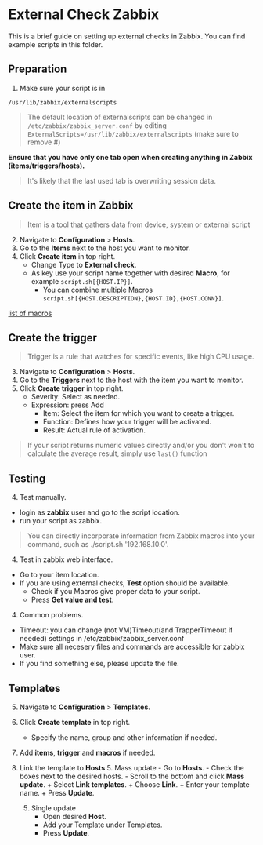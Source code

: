 # External Check Zabbix

This is a brief guide on setting up external checks in Zabbix.
You can find example scripts in this folder.

## Preparation
1. Make sure your script is in 
```
/usr/lib/zabbix/externalscripts 
```
> The default location of externalscripts can be changed in `/etc/zabbix/zabbix_server.conf` by editing `ExternalScripts=/usr/lib/zabbix/externalscripts` (make sure to remove #)

**Ensure that you have only one tab open when creating anything in Zabbix (items/triggers/hosts).**
> It's likely that the last used tab is overwriting session data.



## Create the item in Zabbix
> Item is a tool that gathers data from device, system or external script
2. Navigate to **Configuration** > **Hosts**.
2. Go to the **Items** next to the host you want to monitor.
2. Click **Create item** in top right.
	- Change Type to **External check**.
	- As key use your script name together with desired **Macro**, for example `script.sh[{HOST.IP}]`.
		+ You can combine multiple Macros `script.sh[{HOST.DESCRIPTION},{HOST.ID},{HOST.CONN}]`.
	

[list of macros](https://www.zabbix.com/documentation/current/en/manual/appendix/macros/supported_by_location#host-inventory)

## Create the trigger
> Trigger is a rule that watches for specific events, like high CPU usage.
3. Navigate to **Configuration** > **Hosts**.
3. Go to the **Triggers** next to the host with the item you want to monitor.
3. Click **Create trigger** in top right.
	- Severity: Select as needed.
	- Expression: press Add
		+ Item: Select the item for which you want to create a trigger.
		+ Function: Defines how your trigger will be activated.
		+ Result: Actual rule of activation.
> If your script returns numeric values directly and/or you don't won't to calculate the average result, simply use `last()` function

## Testing
4. Test manually.
- login as **zabbix** user and go to the script location.
- run your script as zabbix.
> You can directly incorporate information from Zabbix macros into your command, such as ./script.sh '192.168.10.0'.

4. Test in zabbix web interface.
- Go to your item location. 
- If you are using external checks, **Test** option should be available.
	+ Check if you Macros give proper data to your script.
	+ Press **Get value and test**.

4. Common problems.
- Timeout: you can change (not VM)Timeout(and TrapperTimeout if needed) settings in /etc/zabbix/zabbix_server.conf
- Make sure all necesery files and commands are accessible for zabbix user.
- If you find something else, please update the file.

## Templates
5. Navigate to **Configuration** > **Templates**. 
5. Click **Create template** in top right.
	- Specify the name, group and other information if needed.
5. Add **items**, **trigger** and **macros** if needed.
5. Link the template to **Hosts**
	5. Mass update
		- Go to **Hosts**.
		- Check the boxes next to the desired hosts.
		- Scroll to the bottom and click **Mass update**.
			+ Select **Link templates**.
			+ Choose **Link**.
			+ Enter your template name.
			+ Press **Update**.
 
	5. Single update
		- Open desired **Host**.
		- Add your Template under Templates.
		- Press **Update**.
